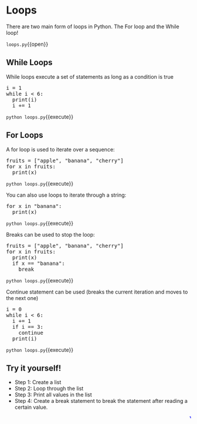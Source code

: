 # Loops

There are two main form of loops in Python. The For loop and the While loop!

`loops.py`{{open}}

## While Loops
While loops execute a set of statements as long as a condition is true

<pre class="file" data-filename="loops.py" data-target="replace">
i = 1
while i < 6:
  print(i)
  i += 1
</pre>

`python loops.py`{{execute}}

## For Loops
A for loop is used to iterate over a sequence:

<pre class="file" data-filename="loops.py" data-target="replace">
fruits = ["apple", "banana", "cherry"]
for x in fruits:
  print(x)
</pre>

`python loops.py`{{execute}}

You can also use loops to iterate through a string:

<pre class="file" data-filename="loops.py" data-target="replace">
for x in "banana":
  print(x)
</pre>

`python loops.py`{{execute}}

Breaks can be used to stop the loop:

<pre class="file" data-filename="loops.py" data-target="replace">
fruits = ["apple", "banana", "cherry"]
for x in fruits:
  print(x)
  if x == "banana":
    break
</pre>

`python loops.py`{{execute}}

Continue statement can be used (breaks the current iteration and moves to the next one)

<pre class="file" data-filename="loops.py" data-target="replace">
i = 0
while i < 6:
  i += 1
  if i == 3:
    continue
  print(i)
</pre>

`python loops.py`{{execute}}

  ## Try it yourself!
  - Step 1: Create a list
  - Step 2: Loop through the list
  - Step 3: Print all values in the list
  - Step 4: Create a break statement to break the statement after reading a certain value.


<marquee style='color: blue;'><b>Yay you've completed part 1!</b></marquee>
